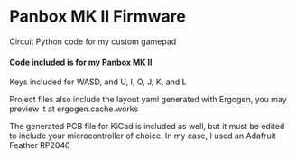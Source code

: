 # Panbox MK II Firmware
Circuit Python code for my custom gamepad

#### Code included is for my Panbox MK II
Keys included for WASD, and U, I, O, J, K, and L

Project files also include the layout yaml generated with Ergogen, you may preview it at ergogen.cache.works

The generated PCB file for KiCad is included as well, but it must be edited to include your microcontroller of choice. In my case, I used an Adafruit Feather RP2040
